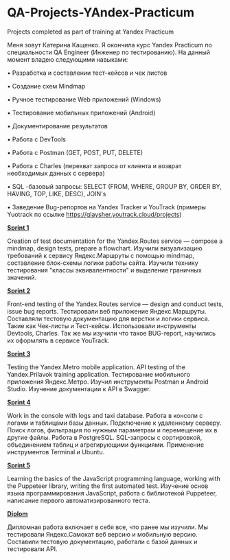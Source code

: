 # QA-Projects-YAndex-Practicum
Projects completed as part of training at Yandex Practicum

Меня зовут Катерина Кащенко. Я окончила курс Yandex Practicum по специальности QA Engineer (Инженер по тестированию).
На данный момент владею следующими навыками:

• Разработка и составлении тест-кейсов и чек листов 

• Создание схем Mindmap 

• Ручное тестирование Web приложений (Windows) 

• Тестирование мобильных приложений (Android) 

• Документирование результатов 

• Работа с DevTools 

• Работа с Postman (GET, POST, PUT, DELETE) 

• Работа с Charles (перехват запроса от клиента и возврат необходимых данных с сервера) 

• SQL -базовый запросы: SELECT (FROM, WHERE, GROUP BY, ORDER BY, HAVING, TOP, LIKE, DESC), JOIN's

• Заведение Bug-репортов на Yandex Tracker и YouTrack (примеры Yuotrack по ссылке https://glaysher.youtrack.cloud/projects)

 [**Sprint 1**](https://github.com/Glaysh/QA-Projects-YAndex-Practicum/tree/main/Sprint%201)

Creation of test documentation for the Yandex.Routes service — compose a mindmap, design tests, prepare a flowchart.
Изучили визуализацию требований к сервису Яндекс.Маршруты с помощью mindmap, составление блок-схемы логики работы сайта. Изучили технику тестирования "классы эквивалентности" и выделение граничных значений.

[**Sprint 2**](https://github.com/Glaysh/QA-Projects-YAndex-Practicum/tree/main/Sprint%202)

Front-end testing of the Yandex.Routes service — design and conduct tests, issue bug reports.
Тестировали веб приложение Яндекс.Маршруты. Составляли тестовую документацию для верстки и логики сервиса. Такие как Чек-листы и Тест-кейсы. Использовали инструменты Devtools, Charles.
Так же мы изучили что такое BUG-report, научились их оформлять в сервисе YouTrack.

[**Sprint 3**](https://github.com/Glaysh/QA-Projects-YAndex-Practicum/tree/main/Sprint%203)

Testing the Yandex.Metro mobile application. API testing of the Yandex.Prilavok training application.
Тестирование мобильного приложения Яндекс.Метро. Изучил инструменты Postman и Android Studio. Изучение документации к API в Swagger.

[**Sprint 4**](https://github.com/Glaysh/QA-Projects-YAndex-Practicum/tree/main/Sprint%204)

Work in the console with logs and taxi database.
Работа в консоли с логами и таблицами базы данных. Подключение к удаленному серверу. Поиск логов, фильтрация по нужным параметрам и перемещение их в другие файлы. 
Работа в PostgreSQL. SQL-запросы с сортировкой, объединением таблиц и агрегирующими функциями. Применение инструментов Terminal и Ubuntu.

[**Sprint 5**](https://github.com/Glaysh/QA-Projects-YAndex-Practicum/tree/main/Sprint%205)

Learning the basics of the JavaScript programming language, working with the Puppeteer library, writing the first automated test.
Изучение основ языка программирования JavaScript, работа с библиотекой Puppeteer, написание первого автоматизированного теста.

[**Diplom**](https://github.com/Glaysh/QA-Projects-YAndex-Practicum/tree/main/%D0%94%D0%B8%D0%BF%D0%BB%D0%BE%D0%BC)

Дипломная работа включает в себя все, что ранее мы изучили. Мы тестировали Яндекс.Самокат веб версию и мобильную версию. Составили тестовую документацию, работали с базой данных и тестировали API.





